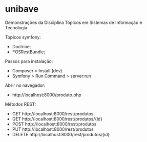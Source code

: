 # unibave
Demonstrações da Disciplina Tópicos em Sistemas de Informação e Tecnologia

Tópicos symfony:
- Doctrine;
- FOSRestBundle;

Passos para instalação:
- Composer > Install (dev)
- Symfony > Run Command > server:run

Abrir no navegador:
- http://localhost:8000/produto.php

Métodos REST:
- GET http://localhost:8000/rest/produtos
- GET http://localhost:8000/rest/produtos/{id}
- POST http://localhost:8000/rest/produtos
- PUT http://localhost:8000/rest/produtos
- DELETE http://localhost:8000/rest/produtos/{id}
